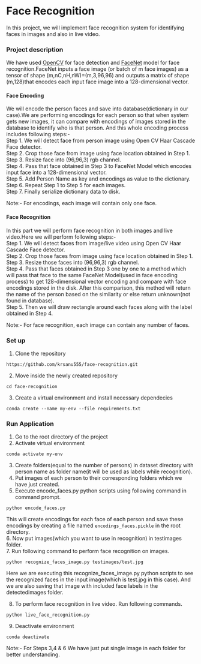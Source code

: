 # Face Recognition

In this project, we will implement face recognition system for identifying faces in images and also in live video.

### Project description

We have used [OpenCV](https://github.com/opencv) for face detection and [FaceNet](https://arxiv.org/pdf/1503.03832.pdf) model for face recognition.FaceNet inputs a face image (or batch of m face images) as a tensor of shape (m,nC,nH,nW)=(m,3,96,96) and outputs a matrix of shape (m,128)that encodes each input face image into a 128-dimensional vector.

#### Face Encoding
We will encode the person faces and save into database(dictionary in our case).We are performing encodings for each person so that when system gets new images, it can compare with encodings of images stored in the database to identify who is that person. And this whole encoding process includes following steps:- <br />
Step 1. We will detect face from person image using Open CV Haar Cascade Face detector. <br />
Step 2. Crop those face from image using face location obtained in Step 1. <br />
Step 3. Resize face into (96,96,3) rgb channel. <br />
Step 4. Pass that face obtained in Step 3 to FaceNet Model which encodes input face into a 128-dimensional vector. <br />
Step 5. Add Person Name as key and encodings as value to the dictionary. <br />
Step 6. Repeat Step 1 to Step 5 for each images. <br />
Step 7. Finally serialize dictionary data to disk. <br />

Note:- For encodings, each image will contain only one face. <br />

#### Face Recognition
In this part we will perform face recognition in both images and live video.Here we will perform following steps:- <br />
Step 1. We will detect faces from image/live video using Open CV Haar Cascade Face detector. <br />
Step 2. Crop those faces from image using face location obtained in Step 1. <br />
Step 3. Resize those faces into (96,96,3) rgb channel. <br />
Step 4. Pass that faces obtained in Step 3 one by one to a method which will pass that face to the same FaceNet Model(used in face encoding process) to get 128-dimensional vector encoding and compare with face encodings stored in the disk. After this comparison, this method will return the name of the person based on the similarity or else return unknown(not found in database). <br />
Step 5. Then we will draw rectangle around each faces along with the label obtained in Step 4. <br />

Note:- For face recognition, each image can contain any number of faces. <br />


### Set up

1. Clone the repository
```
https://github.com/krsanu555/face-recognition.git
```
2. Move inside the newly created repository
```
cd face-recognition
```
3. Create a virtual environment and install necessary dependecies
```
conda create --name my-env --file requirements.txt
```

### Run Application

1. Go to the root directory of the project
2. Activate virtual environment
```
conda activate my-env
```
3. Create folders(equal to the number of persons) in dataset directory with person name as folder name(it will be used as labels while recognition). <br />
4. Put images of each person to their corresponding folders which we have just created. <br />
5. Execute encode_faces.py python scripts using following command in command prompt. <br />
```
python encode_faces.py
```
This will create encodings for each face of each person and save these encodings by creating a file named ```encodings_faces.pickle``` in the root directory. <br /> 
6. Now put images(which you want to use in recognition) in testimages folder. <br />
7. Run following command to perform face recognition on images. <br />
```
python recognize_faces_image.py testimages/test.jpg
```
Here we are executing this recognize_faces_image.py python scripts to see the recognized faces in the input image(which is test.jpg in this case). And we are also saving that image with included face labels in the detectedimages folder.<br />

8. To perform face recognition in live video. Run following commands.<br />
```
python live_face_recognition.py
```
9. Deactivate environment
```
conda deactivate
```

Note:- For Steps 3,4 & 6 We have just put single image in each folder for better understanding.